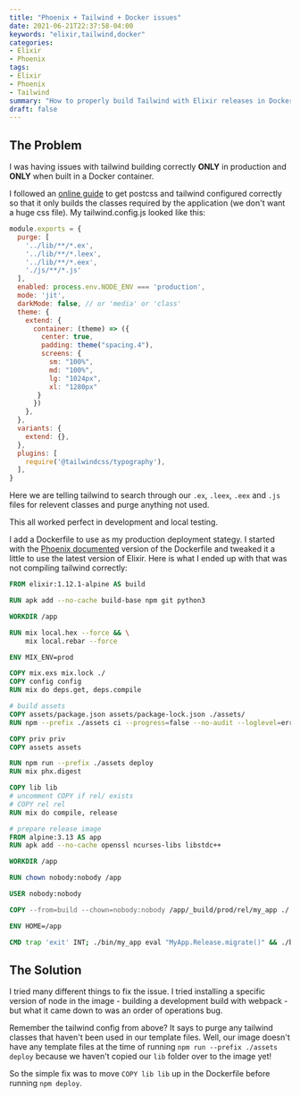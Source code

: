 ```yaml
---
title: "Phoenix + Tailwind + Docker issues"
date: 2021-06-21T22:37:58-04:00
keywords: "elixir,tailwind,docker"
categories:
- Elixir
- Phoenix
tags:
- Elixir
- Phoenix
- Tailwind
summary: "How to properly build Tailwind with Elixir releases in Docker"
draft: false
---
```


## The Problem
I was having issues with tailwind building correctly **ONLY** in production and **ONLY** when built in a Docker container.

I followed an [online guide](https://s2g.io/using-tailwindcss-with-phoenix) to get postcss and tailwind configured correctly so that it only builds the classes required by the application (we don't want a huge css file). My tailwind.config.js looked like this:
```javascript
module.exports = {
  purge: [
    '../lib/**/*.ex',
    '../lib/**/*.leex',
    '../lib/**/*.eex',
    './js/**/*.js'
  ],
  enabled: process.env.NODE_ENV === 'production',
  mode: 'jit',
  darkMode: false, // or 'media' or 'class'
  theme: {
    extend: {
      container: (theme) => ({
        center: true,
        padding: theme("spacing.4"),
        screens: {
          sm: "100%",
          md: "100%",
          lg: "1024px",
          xl: "1280px"
       }
      })
    },
  },
  variants: {
    extend: {},
  },
  plugins: [
    require('@tailwindcss/typography'),
  ],
}
```
Here we are telling tailwind to search through our `.ex`, `.leex`, `.eex` and `.js` files for relevent classes and purge anything not used.

This all worked perfect in development and local testing.

I add a Dockerfile to use as my production deployment stategy. I started with the [Phoenix documented](https://hexdocs.pm/phoenix/releases.html#containers) version of the Dockerfile and tweaked it a little to use the latest version of Elixir. Here is what I ended up with that was not compiling tailwind correctly:
```Dockerfile
FROM elixir:1.12.1-alpine AS build

RUN apk add --no-cache build-base npm git python3

WORKDIR /app

RUN mix local.hex --force && \
    mix local.rebar --force

ENV MIX_ENV=prod

COPY mix.exs mix.lock ./
COPY config config
RUN mix do deps.get, deps.compile

# build assets
COPY assets/package.json assets/package-lock.json ./assets/
RUN npm --prefix ./assets ci --progress=false --no-audit --loglevel=error

COPY priv priv
COPY assets assets

RUN npm run --prefix ./assets deploy
RUN mix phx.digest

COPY lib lib
# uncomment COPY if rel/ exists
# COPY rel rel
RUN mix do compile, release

# prepare release image
FROM alpine:3.13 AS app
RUN apk add --no-cache openssl ncurses-libs libstdc++

WORKDIR /app

RUN chown nobody:nobody /app

USER nobody:nobody

COPY --from=build --chown=nobody:nobody /app/_build/prod/rel/my_app ./

ENV HOME=/app

CMD trap 'exit' INT; ./bin/my_app eval "MyApp.Release.migrate()" && ./bin/my_app start
```

## The Solution

I tried many different things to fix the issue. I tried installing a specific version of node in the image - building a development build with webpack - but what it came down to was an order of operations bug.

Remember the tailwind config from above? It says to purge any tailwind classes that haven't been used in our template files. Well, our image doesn't have any template files at the time of running `npm run --prefix ./assets deploy` because we haven't copied our `lib` folder over to the image yet!

So the simple fix was to move `COPY lib lib` up in the Dockerfile before running `npm deploy`.
